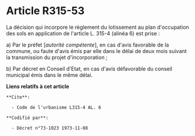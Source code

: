# Article R315-53

La décision qui incorpore le règlement du lotissement au plan d'occupation des sols en application de l'article L. 315-4
(alinéa 6) est prise :

a) Par le préfet [*autorité compétente*], en cas d'avis favorable de la commune, ou faute d'avis émis par elle dans le délai
de deux mois suivant la transmission du projet d'incorporation ;

b) Par décret en Conseil d'Etat, en cas d'avis défavorable du conseil municipal émis dans le même délai.

**Liens relatifs à cet article**

	**Cite**:

	  - Code de l'urbanisme L315-4 AL. 6

	**Codifié par**:

	  - Décret n°73-1023 1973-11-08
